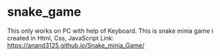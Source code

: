# snake_game
This only works on PC with help of Keyboard.
This is snake minia game i created in Html, Css, JavaScript
Link: https://anand3125.github.io/Snake_minia_Game/
